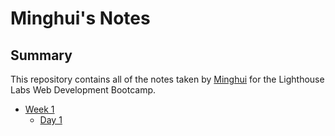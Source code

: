 # Minghui's Notes

## Summary

This repository contains all of the notes taken by [Minghui](https://github.com/cytusalive) for the Lighthouse Labs Web Development Bootcamp.

* [Week 1](/Week_1)
  * [Day 1](/Week_1/Day_1)